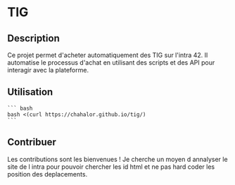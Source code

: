 # TIG
## Description

Ce projet permet d'acheter automatiquement des TIG sur l'intra 42. Il automatise le processus d'achat en utilisant des scripts et des API pour interagir avec la plateforme.

## Utilisation
	``` bash
	bash <(curl https://chahalor.github.io/tig/)
	```
## Contribuer

Les contributions sont les bienvenues ! Je cherche un moyen d annalyser le site de l intra pour pouvoir chercher les id html et ne pas hard coder les position des deplacements.
